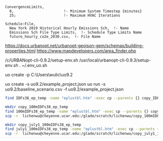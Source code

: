 ```
ConvergenceLimits,
  0,                       !- Minimum System Timestep {minutes}
  25;                      !- Maximum HVAC Iterations
  
Schedule:File,
  New York 2019 Historical Hourly Emissions Sch,  !- Name
  Emissions Sch File Type Limits,  !- Schedule Type Limits Name
  future_hourly_co2e_2030.csv,  !- File Name
```  

https://docs.urbanopt.net/urbanopt-geojson-gem/schemas/building-properties.html
https://www.mapdevelopers.com/area_finder.php

/c/URBANopt-cli-0.9.2/setup-env.sh
/usr/local/urbanopt-cli-0.9.3/setup-env.sh
. ~/.env_uo.sh

uo create -p C:\\Users\\wulic\\uo9.2

uo create -s uo9.2/example_project.json
uo run -s uo9.2/baseline_scenario.csv -f uo9.2/example_project.json


<!-- The following is used to filer only eplustbl.htm for further processing -->
```bash
find IDFs38_ep_temp -name "eplustbl.htm" -exec cp --parents {} copy_IDFs38_ep_temp \;

mkdir copy_100mIDFs38_ep_temp
find 100mIDFs38_ep_temp -name "eplustbl.htm" -exec cp --parents {} copy_100mIDFs38_ep_temp \;
scp -r  lichenwu@cheyenne.ucar.edu:/glade/scratch/lichenwu/copy_100mIDFs38_ep_temp 100mIDFs38_ep_temp\

mkdir copy_july1_100mIDFs38_ep_temp
find july1_100mIDFs38_ep_temp -name "eplustbl.htm" -exec cp --parents {} copy_july1_100mIDFs38_ep_temp \;
scp -r  lichenwu@cheyenne.ucar.edu:/glade/scratch/lichenwu/copy_july1_100mIDFs38_ep_temp july1_100mIDFs38_ep_temp\
```

